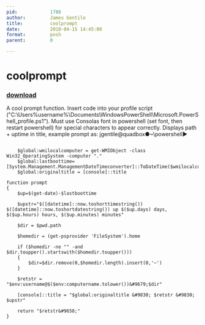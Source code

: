 ```yaml
---
pid:            1788
author:         James Gentile
title:          coolprompt
date:           2010-04-15 14:45:00
format:         posh
parent:         0

---
```


# coolprompt

### [download](Scripts\1788.ps1)

A cool prompt function.  Insert code into your profile script ("C:\Users\%username%\Documents\WindowsPowerShell\Microsoft.PowerShell_profile.ps1").  Must use Consolas font in powershell (set font, then restart powershell) for special characters to appear correctly.  Displays path + uptime in title, example prompt as: jgentile@quadbox&#9679;~\powershell&#9658; 

```posh

	$global:wmilocalcomputer = get-WMIObject -class Win32_OperatingSystem -computer "."
	$global:lastboottime=[System.Management.ManagementDateTimeconverter]::ToDateTime($wmilocalcomputer.lastbootuptime)
	$global:originaltitle = [console]::title

function prompt 
{
	$up=$(get-date)-$lastboottime

	$upstr="$([datetime]::now.toshorttimestring()) $([datetime]::now.toshortdatestring()) up $($up.days) days, $($up.hours) hours, $($up.minutes) minutes"

	$dir = $pwd.path

	$homedir = (get-psprovider 'FileSystem').home

	if ($homedir -ne "" -and $dir.toupper().startswith($homedir.toupper()))
	{
		$dir=$dir.remove(0,$homedir.length).insert(0,'~')
	}
	
	$retstr = "$env:username@$($env:computername.tolower())&#9679;$dir" 

	[console]::title = "$global:originaltitle &#9830; $retstr &#9830; $upstr" 

	return "$retstr&#9658;"
}
```
